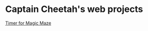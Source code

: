 # Captain Cheetah's web projects

[Timer for Magic Maze](http://captaincheetah.github.io/magicmaze/)
